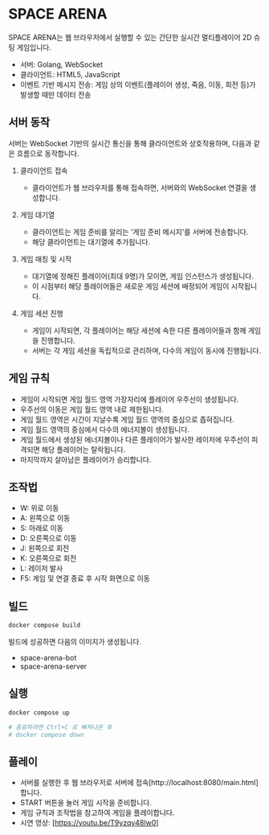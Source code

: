 # SPACE ARENA
SPACE ARENA는 웹 브라우저에서 실행할 수 있는 간단한 실시간 멀티플레이어 2D 슈팅 게임입니다.
- 서버: Golang, WebSocket
- 클라이언트: HTML5, JavaScript
- 이벤트 기반 메시지 전송: 게임 상의 이벤트(플레이어 생성, 죽음, 이동, 회전 등)가 발생할 때만 데이터 전송

## 서버 동작
서버는 WebSocket 기반의 실시간 통신을 통해 클라이언트와 상호작용하며, 다음과 같은 흐름으로 동작합니다.

1. 클라이언트 접속
    - 클라이언트가 웹 브라우저를 통해 접속하면, 서버와의 WebSocket 연결을 생성합니다.

2. 게임 대기열
    - 클라이언트는 게임 준비를 알리는 '게임 준비 메시지'를 서버에 전송합니다.
    - 해당 클라이언트는 대기열에 추가됩니다.

3. 게임 매칭 및 시작
    - 대기열에 정해진 플레이어(최대 9명)가 모이면, 게임 인스턴스가 생성됩니다.
    - 이 시점부터 해당 플레이어들은 새로운 게임 세션에 배정되어 게임이 시작됩니다.

4. 게임 세션 진행
    - 게임이 시작되면, 각 플레이어는 해당 세션에 속한 다른 플레이어들과 함께 게임을 진행합니다.
    - 서버는 각 게임 세션을 독립적으로 관리하며, 다수의 게임이 동시에 진행됩니다.

## 게임 규칙
- 게임이 시작되면 게임 월드 영역 가장자리에 플레이어 우주선이 생성됩니다.
- 우주선의 이동은 게임 월드 영역 내로 제한됩니다.
- 게임 월드 영역은 시간이 지날수록 게임 월드 영역의 중심으로 좁혀집니다.
- 게임 월드 영역의 중심에서 다수의 에너지볼이 생성됩니다.
- 게임 월드에서 생성된 에너지볼이나 다른 플레이어가 발사한 레이저에 우주선이 피격되면 해당 플레이어는 탈락됩니다.
- 마지막까지 살아남은 플레이어가 승리합니다.

## 조작법
- W: 위로 이동
- A: 왼쪽으로 이동
- S: 아래로 이동
- D: 오른쪽으로 이동
- J: 왼쪽으로 회전
- K: 오른쪽으로 회전
- L: 레이저 발사
- F5: 게임 및 연결 종료 후 시작 화면으로 이동

## 빌드
```bash
docker compose build
```
빌드에 성공하면 다음의 이미지가 생성됩니다.
- space-arena-bot
- space-arena-server

## 실행
```bash
docker compose up

# 종료하려면 Ctrl+C 로 빠져나온 후
# docker compose down
```

## 플레이
- 서버를 실행한 후 웹 브라우저로 서버에 접속[http://localhost:8080/main.html]합니다. 
- START 버튼을 눌러 게임 시작을 준비합니다.
- 게임 규칙과 조작법을 참고하여 게임을 플레이합니다.
- 시연 영상: [https://youtu.be/T9yzqy48Iw0]
